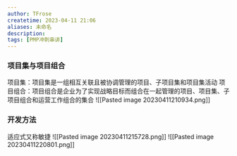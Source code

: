 ```yaml
---
author: TFrose
createtime: 2023-04-11 21:06
aliases: 未命名
description:
tags: [PMP冲刺串讲]
---
```


### 项目集与项目组合
项目集：项目集是一组相互关联且被协调管理的项目、子项目集和项目集活动
项目组合：项目组合是企业为了实现战略目标而组合在一起管理的项目、项目集、子项目组合和运营工作组合的集合
![[Pasted image 20230411210934.png]]
 
### 开发方法
适应式又称敏捷
![[Pasted image 20230411215728.png]]
![[Pasted image 20230411220801.png]]